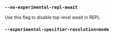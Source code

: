 
### `--no-experimental-repl-await`
<!-- YAML
added: REPLACEME
 -->
 Use this flag to disable top-level await in REPL.

### `--experimental-specifier-resolution=mode`